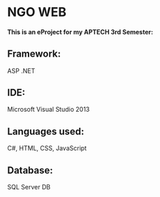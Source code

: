 # NGO WEB
#### This is an eProject for my APTECH 3rd Semester:
## Framework:
ASP .NET
## IDE:
Microsoft Visual Studio 2013
## Languages used:
C#, HTML, CSS, JavaScript
## Database:
SQL Server DB
